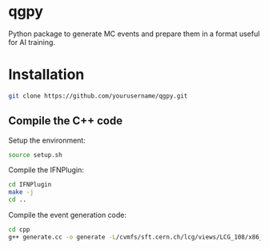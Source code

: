 # qgpy
Python package to generate MC events and prepare them in a format useful for AI training.

# Installation
```bash
git clone https://github.com/yourusername/qgpy.git
```

## Compile the C++ code

Setup the environment:
```bash
source setup.sh
```

Compile the IFNPlugin:
```bash
cd IFNPlugin
make -j
cd ..
```

Compile the event generation code:
```bash
cd cpp
g++ generate.cc -o generate -L/cvmfs/sft.cern.ch/lcg/views/LCG_108/x86_64-el9-gcc15-opt/lib -lpythia8 -lfastjet -L/cvmfs/sft.cern.ch/lcg/views/LCG_108/x86_64-el9-gcc15-opt/lib64/ -lHepMC3 -L../IFNPlugin/ -lIFNPlugin -I../cxxopts/include/
```
